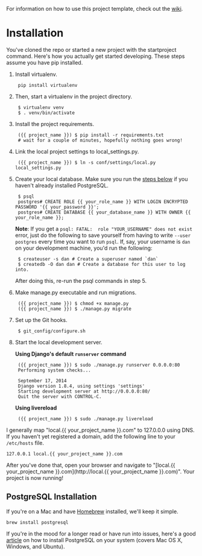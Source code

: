 For information on how to use this project template, check out the [wiki](https://github.com/lionheart/django-template/wiki/Django-1.8-Heroku).

Installation
============

You've cloned the repo or started a new project with the startproject command. Here's how you actually get started developing. These steps assume you have pip installed.

1. Install virtualenv.

        pip install virtualenv

2. Then, start a virtualenv in the project directory.

        $ virtualenv venv
        $ . venv/bin/activate

3. Install the project requirements.

        ({{ project_name }}) $ pip install -r requirements.txt
        # wait for a couple of minutes, hopefully nothing goes wrong!

4. Link the local project settings to local_settings.py.

        ({{ project_name }}) $ ln -s conf/settings/local.py local_settings.py

5. Create your local database. Make sure you run the [steps below](#postgresql-installation) if you haven't already installed PostgreSQL.

        $ psql
        postgres# CREATE ROLE {{ your_role_name }} WITH LOGIN ENCRYPTED PASSWORD '{{ your_password }}';
        postgres# CREATE DATABASE {{ your_database_name }} WITH OWNER {{ your_role_name }};

    **Note**: If you get a `psql: FATAL:  role "YOUR_USERNAME" does not exist` error, just do the following to save yourself from having to write `--user postgres` every time you want to run `psql`. If, say, your username is `dan` on your development machine, you'd run the following:

        $ createuser -s dan # Create a superuser named `dan`
        $ createdb -O dan dan # Create a database for this user to log into.

    After doing this, re-run the psql commands in step 5.

6. Make manage.py executable and run migrations.

        ({{ project_name }}) $ chmod +x manage.py
        ({{ project_name }}) $ ./manage.py migrate

7. Set up the Git hooks.

        $ git_config/configure.sh

8. Start the local development server.

    **Using Django's default `runserver` command**

        ({{ project_name }}) $ sudo ./manage.py runserver 0.0.0.0:80
        Performing system checks...

        September 17, 2014
        Django version 1.8.4, using settings 'settings'
        Starting development server at http://0.0.0.0:80/
        Quit the server with CONTROL-C.

    **Using livereload**

        ({{ project_name }}) $ sudo ./manage.py livereload

I generally map "local.{{ your_project_name }}.com" to 127.0.0.0 using DNS. If you haven't yet registered a domain, add the following line to your `/etc/hosts` file.

    127.0.0.1 local.{{ your_project_name }}.com

After you've done that, open your browser and navigate to "[local.{{ your_project_name }}.com](http://local.{{ your_project_name }}.com)". Your project is now running!

PostgreSQL Installation
-----------------------

If you're on a Mac and have [Homebrew](https://github.com/homebrew/homebrew) installed, we'll keep it simple.

    brew install postgresql

If you're in the mood for a longer read or have run into issues, here's a good [article](https://www.codefellows.org/blog/three-battle-tested-ways-to-install-postgresql) on how to install PostgreSQL on your system (covers Mac OS X, Windows, and Ubuntu).
